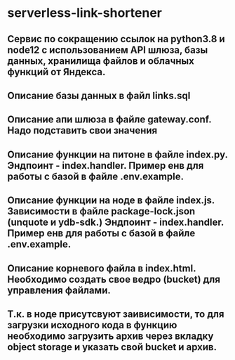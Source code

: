 # serverless-link-shortener
## Сервис по сокращению ссылок на python3.8 и node12 с использованием API шлюза, базы данных, хранилища файлов и облачных функций от Яндекса.
## Описание базы данных в файл links.sql
## Описание апи шлюза в файле gateway.conf. Надо подставить свои значения
## Описание функции на питоне в файле index.py. Эндпоинт - index.handler. Пример енв для работы с базой в файле .env.example.
## Описание функции на ноде в файле index.js. Зависимости в файле package-lock.json (unquote и ydb-sdk.) Эндпоинт - index.handler. Пример енв для работы с базой в файле .env.example.
## Описание корневого файла в index.html. Необходимо создать свое ведро (bucket) для управления файлами.
## Т.к. в ноде присутсвуют заивисимости, то для загрузки исходного кода в функцию необходимо загрузить архив через вкладку object storage и указать свой bucket и архив.
